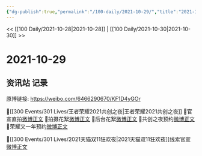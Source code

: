 ```yaml
---
{"dg-publish":true,"permalink":"/100-daily/2021-10-29/","title":"2021-10-29"}
---
```



<< [[100 Daily/2021-10-28\|2021-10-28]] | [[100 Daily/2021-10-30\|2021-10-30]] >>

# 2021-10-29

## 资讯站 记录

原博链接: https://weibo.com/6466290670/KF1D4yGOr

🌟[[300 Events/301 Lives/王者荣耀2021共创之夜\|王者荣耀2021共创之夜]]
💫官宣直拍[微博正文](https://m.weibo.cn/6466290670/4697634768159986)
💫拍摄花絮[微博正文](https://m.weibo.cn/6466290670/4697633970979575)
💫后台花絮[微博正文](https://m.weibo.cn/6466290670/4697635673868247)
💫共创之夜预约[微博正文](https://m.weibo.cn/6466290670/4697734130959531)
💫荣耀又一年预约[微博正文](https://m.weibo.cn/6466290670/4697734550128054)

🌟[[300 Events/301 Lives/2021天猫双11狂欢夜\|2021天猫双11狂欢夜]]线索官宣[微博正文](https://m.weibo.cn/6466290670/4697639176112682)
